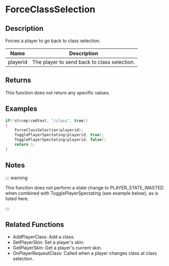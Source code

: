 # ForceClassSelection

## Description

Forces a player to go back to class selection.

| Name     | Description                                 |
| -------- | ------------------------------------------- |
| playerid | The player to send back to class selection. |

## Returns

This function does not return any specific values.

## Examples

```c
if(!strcmp(cmdtext, "/class", true))
{
    ForceClassSelection(playerid);
    TogglePlayerSpectating(playerid, true);
    TogglePlayerSpectating(playerid, false);
    return 1;
}
```

## Notes

::: warning

This function does not perform a state change to PLAYER_STATE_WASTED when combined with TogglePlayerSpectating (see example below), as is listed here.

:::

## Related Functions

- AddPlayerClass: Add a class.
- SetPlayerSkin: Set a player's skin.
- GetPlayerSkin: Get a player's current skin.
- OnPlayerRequestClass: Called when a player changes class at class selection.
